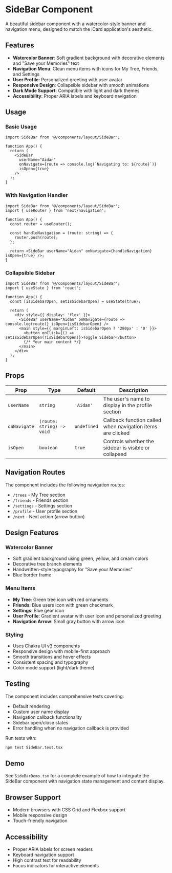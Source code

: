 # SideBar Component

A beautiful sidebar component with a watercolor-style banner and navigation menu, designed to match the iCard application's aesthetic.

## Features

- **Watercolor Banner**: Soft gradient background with decorative elements and "Save your Memories" text
- **Navigation Menu**: Clean menu items with icons for My Tree, Friends, and Settings
- **User Profile**: Personalized greeting with user avatar
- **Responsive Design**: Collapsible sidebar with smooth animations
- **Dark Mode Support**: Compatible with light and dark themes
- **Accessibility**: Proper ARIA labels and keyboard navigation

## Usage

### Basic Usage

```tsx
import SideBar from '@/components/layout/SideBar';

function App() {
  return (
    <SideBar
      userName="Aidan"
      onNavigate={route => console.log(`Navigating to: ${route}`)}
      isOpen={true}
    />
  );
}
```

### With Navigation Handler

```tsx
import SideBar from '@/components/layout/SideBar';
import { useRouter } from 'next/navigation';

function App() {
  const router = useRouter();

  const handleNavigation = (route: string) => {
    router.push(route);
  };

  return <SideBar userName="Aidan" onNavigate={handleNavigation} isOpen={true} />;
}
```

### Collapsible Sidebar

```tsx
import SideBar from '@/components/layout/SideBar';
import { useState } from 'react';

function App() {
  const [isSidebarOpen, setIsSidebarOpen] = useState(true);

  return (
    <div style={{ display: 'flex' }}>
      <SideBar userName="Aidan" onNavigate={route => console.log(route)} isOpen={isSidebarOpen} />
      <main style={{ marginLeft: isSidebarOpen ? '280px' : '0' }}>
        <button onClick={() => setIsSidebarOpen(!isSidebarOpen)}>Toggle Sidebar</button>
        {/* Your main content */}
      </main>
    </div>
  );
}
```

## Props

| Prop         | Type                      | Default     | Description                                                |
| ------------ | ------------------------- | ----------- | ---------------------------------------------------------- |
| `userName`   | `string`                  | `'Aidan'`   | The user's name to display in the profile section          |
| `onNavigate` | `(route: string) => void` | `undefined` | Callback function called when navigation items are clicked |
| `isOpen`     | `boolean`                 | `true`      | Controls whether the sidebar is visible or collapsed       |

## Navigation Routes

The component includes the following navigation routes:

- `/trees` - My Tree section
- `/friends` - Friends section
- `/settings` - Settings section
- `/profile` - User profile section
- `/next` - Next action (arrow button)

## Design Features

### Watercolor Banner

- Soft gradient background using green, yellow, and cream colors
- Decorative tree branch elements
- Handwritten-style typography for "Save your Memories"
- Blue border frame

### Menu Items

- **My Tree**: Green tree icon with red ornaments
- **Friends**: Blue users icon with green checkmark
- **Settings**: Blue gear icon
- **User Profile**: Gradient avatar with user icon and personalized greeting
- **Navigation Arrow**: Small gray button with arrow icon

### Styling

- Uses Chakra UI v3 components
- Responsive design with mobile-first approach
- Smooth transitions and hover effects
- Consistent spacing and typography
- Color mode support (light/dark theme)

## Testing

The component includes comprehensive tests covering:

- Default rendering
- Custom user name display
- Navigation callback functionality
- Sidebar open/close states
- Error handling when no navigation callback is provided

Run tests with:

```bash
npm test SideBar.test.tsx
```

## Demo

See `SideBarDemo.tsx` for a complete example of how to integrate the SideBar component with navigation state management and content display.

## Browser Support

- Modern browsers with CSS Grid and Flexbox support
- Mobile responsive design
- Touch-friendly navigation

## Accessibility

- Proper ARIA labels for screen readers
- Keyboard navigation support
- High contrast text for readability
- Focus indicators for interactive elements

